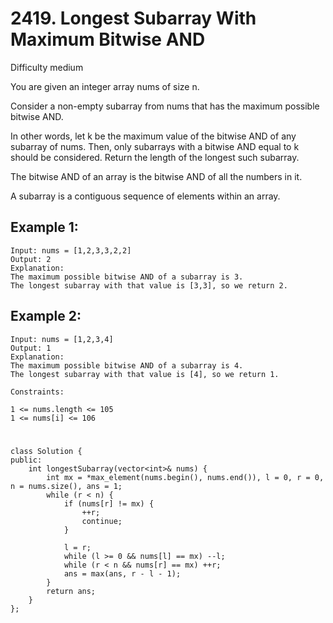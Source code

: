 # 2419. Longest Subarray With Maximum Bitwise AND
Difficulty medium

You are given an integer array nums of size n.

Consider a non-empty subarray from nums that has the maximum possible bitwise AND.

In other words, let k be the maximum value of the bitwise AND of any subarray of nums. Then, only subarrays with a bitwise AND equal to k should be considered.
Return the length of the longest such subarray.

The bitwise AND of an array is the bitwise AND of all the numbers in it.

A subarray is a contiguous sequence of elements within an array.


## Example 1:
```
Input: nums = [1,2,3,3,2,2]
Output: 2
Explanation:
The maximum possible bitwise AND of a subarray is 3.
The longest subarray with that value is [3,3], so we return 2.
```


## Example 2:
```
Input: nums = [1,2,3,4]
Output: 1
Explanation:
The maximum possible bitwise AND of a subarray is 4.
The longest subarray with that value is [4], so we return 1.
```


```
Constraints:

1 <= nums.length <= 105
1 <= nums[i] <= 106
```


#
```
class Solution {
public:
    int longestSubarray(vector<int>& nums) {
        int mx = *max_element(nums.begin(), nums.end()), l = 0, r = 0, n = nums.size(), ans = 1;
        while (r < n) {
            if (nums[r] != mx) {
                ++r;
                continue;
            }

            l = r;
            while (l >= 0 && nums[l] == mx) --l;
            while (r < n && nums[r] == mx) ++r;
            ans = max(ans, r - l - 1);
        }
        return ans;
    }
};
```